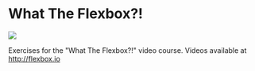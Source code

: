 # What The Flexbox?!

![](http://flexbox.io/images/share.png)

Exercises for the "What The Flexbox?!" video course. Videos available at <http://flexbox.io>

